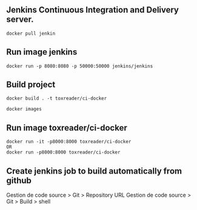 ## Jenkins Continuous Integration and Delivery server.
                           
``` 
docker pull jenkin 
```

## Run image jenkins
``` 
docker run -p 8080:8080 -p 50000:50000 jenkins/jenkins
```

## Build project

``` 
docker build . -t toxreader/ci-docker
``` 

``` 
docker images
``` 

## Run image toxreader/ci-docker

``` 
docker run -it -p8000:8000 toxreader/ci-docker
OR
docker run -p8000:8000 toxreader/ci-docker
``` 
## Create jenkins job to build automatically from github

Gestion de code source > Git > Repository URL 
Gestion de code source > Git > Build > shell 
